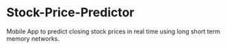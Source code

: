 # Stock-Price-Predictor
Mobile App to predict closing stock prices in real time using long short term memory networks.
